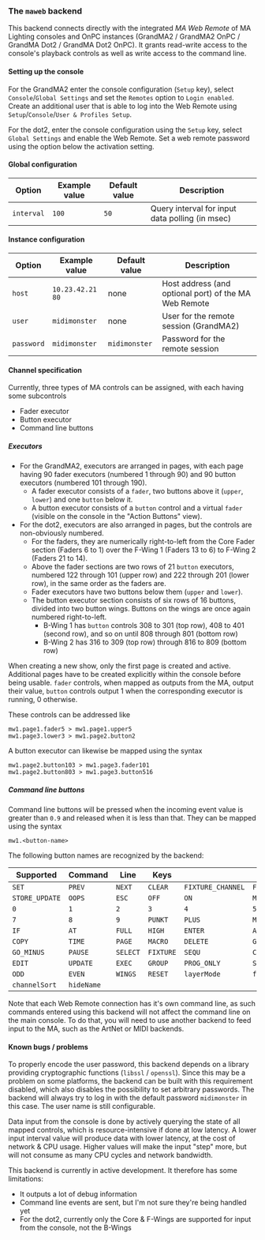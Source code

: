 ### The `maweb` backend

This backend connects directly with the integrated *MA Web Remote* of MA Lighting consoles and OnPC
instances (GrandMA2 / GrandMA2 OnPC / GrandMA Dot2 / GrandMA Dot2 OnPC).
It grants read-write access to the console's playback controls as well as write access to the command line.

#### Setting up the console

For the GrandMA2 enter the console configuration (`Setup` key), select `Console`/`Global Settings` and
set the `Remotes` option to `Login enabled`.
Create an additional user that is able to log into the Web Remote using `Setup`/`Console`/`User & Profiles Setup`.

For the dot2, enter the console configuration using the `Setup` key, select `Global Settings` and enable the
Web Remote. Set a web remote password using the option below the activation setting.

#### Global configuration

| Option	| Example value		| Default value		| Description							|
|---------------|-----------------------|-----------------------|---------------------------------------------------------------|
| `interval`	| `100`			| `50`			| Query interval for input data polling (in msec)		|

#### Instance configuration

| Option	| Example value		| Default value		| Description							|
|---------------|-----------------------|-----------------------|---------------------------------------------------------------|
| `host`	| `10.23.42.21 80`	| none			| Host address (and optional port) of the MA Web Remote		|
| `user`	| `midimonster`		| none			| User for the remote session (GrandMA2)			|
| `password`	| `midimonster`		| `midimonster`		| Password for the remote session				|

#### Channel specification

Currently, three types of MA controls can be assigned, with each having some subcontrols

* Fader executor
* Button executor
* Command line buttons

##### Executors

* For the GrandMA2, executors are arranged in pages, with each page having 90 fader executors (numbered 1 through 90)
	and 90 button executors (numbered 101 through 190).
	* A fader executor consists of a `fader`, two buttons above it (`upper`, `lower`) and one `button` below it.
	* A button executor consists of a `button` control and a virtual `fader` (visible on the console in the "Action Buttons" view).
* For the dot2, executors are also arranged in pages, but the controls are non-obviously numbered.
	* For the faders, they are numerically right-to-left from the Core Fader section (Faders 6 to 1) over the F-Wing 1 (Faders 13 to 6) to
	F-Wing 2 (Faders 21 to 14).
	* Above the fader sections are two rows of 21 `button` executors, numbered 122 through 101 (upper row) and 222 through 201 (lower row),
		in the same order as the faders are.
	* Fader executors have two buttons below them (`upper` and `lower`).
	* The button executor section consists of six rows of 16 buttons, divided into two button wings. Buttons on the wings
		are once again numbered right-to-left.
		* B-Wing 1 has `button` controls 308 to 301 (top row), 408 to 401 (second row), and so on until 808 through 801 (bottom row)
		* B-Wing 2 has 316 to 309 (top row) through 816 to 809 (bottom row)

When creating a new show, only the first page is created and active. Additional pages have to be created explicitly within
the console before being usable. `fader` controls, when mapped as outputs from the MA, output their value, `button` controls
output 1 when the corresponding executor is running, 0 otherwise.

These controls can be addressed like

```
mw1.page1.fader5 > mw1.page1.upper5
mw1.page3.lower3 > mw1.page2.button2
```

A button executor can likewise be mapped using the syntax

```
mw1.page2.button103 > mw1.page3.fader101
mw1.page2.button803 > mw1.page3.button516
```

##### Command line buttons

Command line buttons will be pressed when the incoming event value is greater than `0.9` and released when it is less than that.
They can be mapped using the syntax

```
mw1.<button-name>
```

The following button names are recognized by the backend:

| Supported	| Command	| Line		| Keys		|			|				|		|
|---------------|---------------|---------------|---------------|-----------------------|-------------------------------|---------------|
| `SET`		| `PREV`	| `NEXT`	| `CLEAR`	| `FIXTURE_CHANNEL`	| `FIXTURE_GROUP_PRESET`	| `EXEC_CUE`	|
| `STORE_UPDATE`| `OOPS`	| `ESC`		| `OFF`		| `ON`			| `MA`				| `STORE`	|
| `0`		| `1`		| `2`		| `3`		| `4`			| `5`				| `6`		|
| `7`		| `8`		| `9`		| `PUNKT`	| `PLUS`		| `MINUS`			| `THRU`	|
| `IF`		| `AT`		| `FULL`	| `HIGH`	| `ENTER`		| `ASSIGN`			| `LABEL`	|
| `COPY`	| `TIME`	| `PAGE`	| `MACRO`	| `DELETE`		| `GOTO`			| `GO_PLUS`	|
| `GO_MINUS`	| `PAUSE`	| `SELECT`	| `FIXTURE`	| `SEQU`		| `CUE`				| `PRESET`	|
| `EDIT`	| `UPDATE`	| `EXEC`	| `GROUP`	| `PROG_ONLY`		| `SPECIAL_DIALOGUE` 		| `SOLO`	|
| `ODD`		| `EVEN`	| `WINGS`	| `RESET` 	| `layerMode`		| `featureSort`			| `fixtureSort`	|
| `channelSort`	| `hideName`	|		|		|			|				|		|

Note that each Web Remote connection has it's own command line, as such commands entered using this backend will not affect
the command line on the main console. To do that, you will need to use another backend to feed input to the MA, such as
the ArtNet or MIDI backends.

#### Known bugs / problems

To properly encode the user password, this backend depends on a library providing cryptographic functions (`libssl` / `openssl`).
Since this may be a problem on some platforms, the backend can be built with this requirement disabled, which also disables the possibility
to set arbitrary passwords. The backend will always try to log in with the default password `midimonster` in this case. The user name is still
configurable.

Data input from the console is done by actively querying the state of all mapped controls, which is resource-intensive if done
at low latency. A lower input interval value will produce data with lower latency, at the cost of network & CPU usage.
Higher values will make the input "step" more, but will not consume as many CPU cycles and network bandwidth.

This backend is currently in active development. It therefore has some limitations:

* It outputs a lot of debug information
* Command line events are sent, but I'm not sure they're being handled yet
* For the dot2, currently only the Core & F-Wings are supported for input from the console, not the B-Wings
